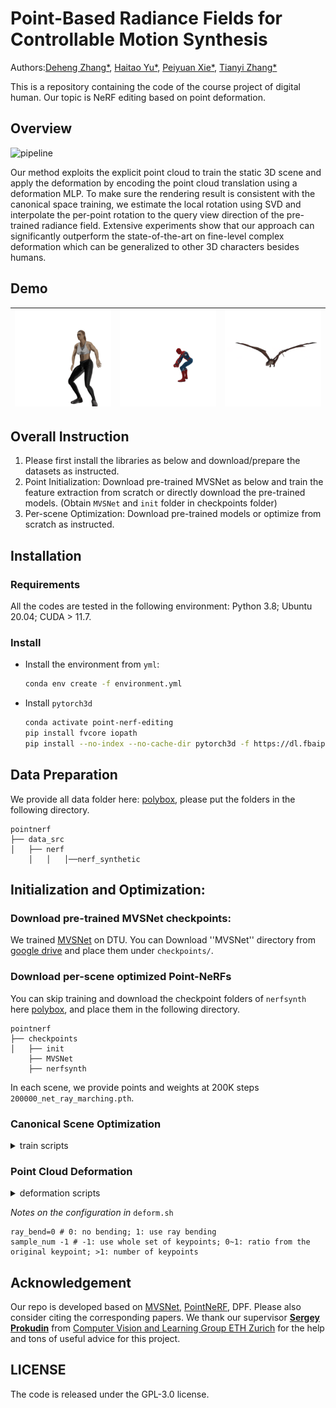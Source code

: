 # Point-Based Radiance Fields for Controllable Motion Synthesis

Authors:[Deheng Zhang*](https://github.com/dehezhang2), [Haitao Yu*](https://github.com/sputnik524), [Peiyuan Xie*](https://github.com/xpy1009), [Tianyi Zhang*](https://github.com/TianyiZhang-arc)

This is a repository containing the code of the course project of digital human. Our topic is NeRF editing based on point deformation.

## Overview

![pipeline](assets/pipeline.gif)

Our method exploits the explicit point cloud to train the static 3D scene and apply the deformation by encoding the point cloud translation using a deformation MLP. To make sure the rendering result is consistent with the canonical space training, we estimate the local rotation using SVD and interpolate the per-point rotation to the query view direction of the pre-trained radiance field. Extensive experiments show that our approach can significantly outperform the state-of-the-art on fine-level complex deformation which can be generalized to other 3D characters besides humans. 

## Demo

| ![video_200000_coarse_raycolor](assets/video_200000_coarse_raycolor.gif) | ![spiderman_raybending](assets/spiderman_raybending.gif) | ![dragon](assets/dragon.gif) |
| ------------------------------------------------------------ | -------------------------------------------------------- | ---------------------------- |

## Overall Instruction

1. Please first install the libraries as below and download/prepare the datasets as instructed.
2. Point Initialization: Download pre-trained MVSNet as below and train the feature extraction from scratch or directly download the pre-trained models. (Obtain `MVSNet` and `init` folder in checkpoints folder)
3.  Per-scene Optimization: Download pre-trained models or optimize from scratch as instructed.

## Installation

### Requirements

All the codes are tested in the following environment: Python 3.8; Ubuntu 20.04; CUDA > 11.7.

### Install

* Install the environment from `yml`:

  ```bash
  conda env create -f environment.yml
  ```

* Install `pytorch3d`

  ```bash
  conda activate point-nerf-editing
  pip install fvcore iopath
  pip install --no-index --no-cache-dir pytorch3d -f https://dl.fbaipublicfiles.com/pytorch3d/packaging/wheels/py39_cu117_pyt1131/download.html
  ```
## Data Preparation

We provide all data folder here: [polybox](https://polybox.ethz.ch/index.php/s/L1hEW3abDCQkeOm), please put the folders in the following directory. 
```
pointnerf
├── data_src
│   ├── nerf
    │   │   │──nerf_synthetic
```
## Initialization and Optimization:

### Download pre-trained MVSNet checkpoints:

We trained [MVSNet](https://github.com/xy-guo/MVSNet_pytorch) on DTU. You can Download ''MVSNet'' directory from [google drive](https://drive.google.com/drive/folders/1xk1GhDhgPk1MrlX8ncfBz5hNMvSa9vS6?usp=sharing) and place them under `checkpoints/`.

### Download per-scene optimized Point-NeRFs

 You can skip training and download the checkpoint folders of `nerfsynth` here [polybox](https://polybox.ethz.ch/index.php/s/ygXCSXUa6ORjCws), and place them in the following directory.

```
pointnerf
├── checkpoints
│   ├── init
    ├── MVSNet
    ├── nerfsynth
```

In each scene, we provide points and weights at 200K steps `200000_net_ray_marching.pth`.

### Canonical Scene Optimization

<details>
  <summary>train scripts</summary>

```
    bash dev_scripts/w_n360/dragon_cuda.sh
    bash dev_scripts/w_n360/gangnam_cuda.sh
    bash dev_scripts/w_n360/human_cuda.sh
    bash dev_scripts/w_n360/phoenix_cuda.sh
    bash dev_scripts/w_n360/robot_cuda.sh
    bash dev_scripts/w_n360/samba_cuda.sh
    bash dev_scripts/w_n360/spiderman_cuda.sh
    bash dev_scripts/w_n360/turtle_cuda.sh
    bash dev_scripts/w_n360/woman_cuda.sh
```
</details>

### Point Cloud Deformation

<details>
  <summary>deformation scripts</summary>
	
```
    bash dev_scripts/w_n360/dragon_deform.sh
    bash dev_scripts/w_n360/gangnam_deform.sh
    bash dev_scripts/w_n360/human_deform.sh
    bash dev_scripts/w_n360/phoenix_deform.sh
    bash dev_scripts/w_n360/robot_deform.sh
    bash dev_scripts/w_n360/samba_deform.sh
    bash dev_scripts/w_n360/spiderman_deform.sh
    bash dev_scripts/w_n360/turtle_deform.sh
    bash dev_scripts/w_n360/woman_deform.sh
```

</details>

*Notes on the configuration in* `deform.sh`

  ```
  ray_bend=0 # 0: no bending; 1: use ray bending
  sample_num -1 # -1: use whole set of keypoints; 0~1: ratio from the original keypoint; >1: number of keypoints
  ```

## Acknowledgement

Our repo is developed based on [MVSNet](https://github.com/YoYo000/MVSNet),  [PointNeRF](https://github.com/Xharlie/pointnerf), DPF. Please also consider citing the corresponding papers. We thank our supervisor [**Sergey Prokudin**](https://inf.ethz.ch/people/people-atoz/person-detail.MjgzODM4.TGlzdC8zMDQsLTIxNDE4MTU0NjA=.html) from [Computer Vision and Learning Group ETH Zurich](https://vlg.inf.ethz.ch/) for the help and tons of useful advice for this project.

## LICENSE

The code is released under the GPL-3.0 license.
